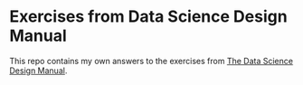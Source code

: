 # Exercises from Data Science Design Manual

This repo contains my own answers to the exercises from [The Data Science Design Manual](https://www.amazon.com/Science-Design-Manual-Texts-Computer/dp/3319554433).

